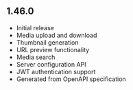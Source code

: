 ## 1.46.0

* Initial release
* Media upload and download
* Thumbnail generation
* URL preview functionality
* Media search
* Server configuration API
* JWT authentication support
* Generated from OpenAPI specification
